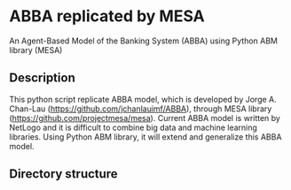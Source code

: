 # ABBA replicated by MESA 
An Agent-Based Model of the Banking System (ABBA) using Python ABM library (MESA)

## Description

This python script replicate ABBA model, which is developed by Jorge A. Chan-Lau (https://github.com/jchanlauimf/ABBA), through MESA library (https://github.com/projectmesa/mesa). Current ABBA model is written by NetLogo and it is difficult to combine big data and machine learning libraries. Using Python ABM library, it will extend and generalize this ABBA model.


## Directory structure

